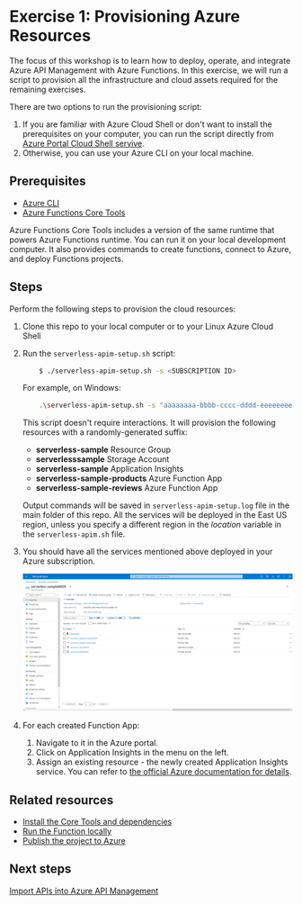 # Exercise 1: Provisioning Azure Resources

The focus of this workshop is to learn how to deploy, operate, and integrate Azure API Management with Azure Functions. In this exercise, we will run a script to provision all the infrastructure and cloud assets required for the remaining exercises.

There are two options to run the provisioning script:

1. If you are familiar with Azure Cloud Shell or don't want to install the prerequisites on your computer, you can run the script directly from [Azure Portal Cloud Shell servive](https://docs.microsoft.com/azure/cloud-shell/quickstart).
2. Otherwise, you can use your Azure CLI on your local machine.

## Prerequisites

* [Azure CLI](https://docs.microsoft.com/cli/azure/install-azure-cli-macos?view=azure-cli-latest)
* [Azure Functions Core Tools](https://github.com/Azure/azure-functions-core-tools)

Azure Functions Core Tools includes a version of the same runtime that powers Azure Functions runtime. You can run it on your local development computer. It also provides commands to create functions, connect to Azure, and deploy Functions projects.

## Steps

Perform the following steps to provision the cloud resources: 

1. Clone this repo to your local computer or to your Linux Azure Cloud Shell
2. Run the `serverless-apim-setup.sh` script:
    ```sh
        $ ./serverless-apim-setup.sh -s <SUBSCRIPTION ID>
    ```

    For example, on Windows:
    ```sh
        .\serverless-apim-setup.sh -s "aaaaaaaa-bbbb-cccc-dddd-eeeeeeeeeeee"
    ```
   
    This script doesn't require interactions. It will provision the following resources with a randomly-generated suffix:
    
    - **serverless-sample** Resource Group
    - **serverlesssample** Storage Account
    - **serverless-sample** Application Insights
    - **serverless-sample-products** Azure Function App
    - **serverless-sample-reviews** Azure Function App
    
    Output commands will be saved in `serverless-apim-setup.log` file in the main folder of this repo. All the services will be deployed in the East US region, unless you specify a different region in the *location* variable in the `serverless-apim.sh` file.

3. You should have all the services mentioned above deployed in your Azure subscription.

    ![Resources](images/1-serverless-sample-setup.png)

4. For each created Function App:

    1. Navigate to it in the Azure portal.
    1. Click on Application Insights in the menu on the left.
    1. Assign an existing resource - the newly created Application Insights service. You can refer to [the official Azure documentation for details](https://docs.microsoft.com/azure/azure-functions/functions-monitoring?tabs=cmd#view-telemetry-in-application-insights).

## Related resources

* [Install the Core Tools and dependencies](https://github.com/Azure/azure-functions-core-tools)
* [Run the Function locally](https://docs.microsoft.com/azure/azure-functions/functions-run-local?tabs=macos%2Ccsharp%2Cbash#start)
* [Publish the project to Azure](https://docs.microsoft.com/azure/azure-functions/functions-run-local?tabs=macos%2Ccsharp%2Cbash#publish)

## Next steps

[Import APIs into Azure API Management](./2%20-%20Import%20APIs.md)